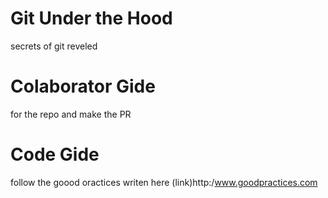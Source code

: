 Git Under the Hood 
===================
  secrets of git reveled


Colaborator Gide
==================
  for the repo and make the PR

Code Gide
==========
  follow the goood oractices writen here (link)http:/www.goodpractices.com


